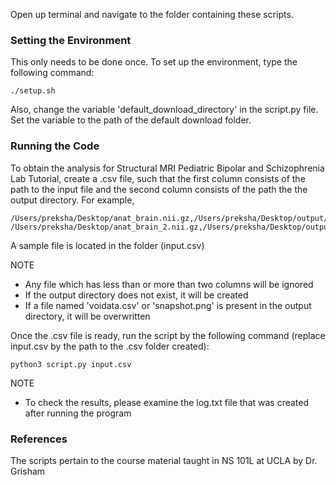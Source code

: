 Open up terminal and navigate to the folder containing these scripts.

### Setting the Environment

This only needs to be done once.
To set up the environment, type the following command:
```
./setup.sh
```
Also, change the variable 'default_download_directory' in the script.py file. Set the variable to the path of the default download folder.

### Running the Code

To obtain the analysis for Structural MRI Pediatric Bipolar and Schizophrenia Lab Tutorial, create a .csv file, such that the first column consists of the path to the input file and the second column consists of the path the the output directory. For example,
```
/Users/preksha/Desktop/anat_brain.nii.gz,/Users/preksha/Desktop/output/anat_brain
/Users/preksha/Desktop/anat_brain_2.nii.gz,/Users/preksha/Desktop/output/anat_brain_2
```
A sample file is located in the folder (input.csv)

NOTE
- Any file which has less than or more than two columns will be ignored
- If the output directory does not exist, it will be created
- If a file named 'voidata.csv' or 'snapshot.png' is present in the output directory, it will be overwritten

Once the .csv file is ready, run the script by the following command (replace input.csv by the path to the .csv folder created):
```
python3 script.py input.csv
```

NOTE
- To check the results, please examine the log.txt file that was created after running the program

### References
The scripts pertain to the course material taught in NS 101L at UCLA by Dr. Grisham
